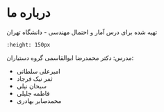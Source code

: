 درباره ما
========================
تهیه شده برای درس آمار و احتمال مهندسی - دانشگاه تهران
```{image} ../images/misc/University_of_Tehran_logo.png
:height: 150px
```
مدرس: دکتر محمدرضا ابوالقاسمی
گروه دستیاران:
- امیرعلی سلطانی
- ثمر نیک فرجاد
- سبحان نیلی
- فاطمه جلیلی
- محمدصابر بهادری

